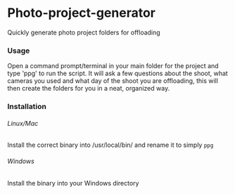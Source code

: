 # Photo-project-generator

Quickly generate photo project folders for offloading

### Usage

Open a command prompt/terminal in your main folder for the project and type 'ppg' to run the script. It will ask a few questions about the shoot, what cameras you used and what day of the shoot you are offloading, this will then create the folders for you in a neat, organized way.

### Installation

###### Linux/Mac

Install the correct binary into /usr/local/bin/ and rename it to simply `ppg`

###### Windows

Install the binary into your Windows directory